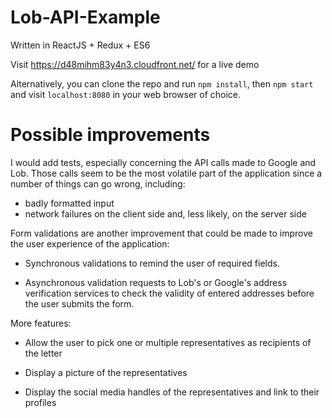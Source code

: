# Lob-API-Example

Written in ReactJS + Redux + ES6

Visit https://d48mihm83y4n3.cloudfront.net/ for a live demo

Alternatively, you can clone the repo and run `npm install`, then `npm start` and visit `localhost:8080` in your web browser of choice.


# Possible improvements

I would add tests, especially concerning the API calls made to Google and Lob. Those calls seem to be the most volatile part of the application since a number of things can go wrong, including:

* badly formatted input
* network failures on the client side and, less likely, on the server side


Form validations are another improvement that could be made to improve the user experience of the application:

* Synchronous validations to remind the user of required fields.

* Asynchronous validation requests to Lob's or Google's address verification services to check the validity of entered addresses before the user submits the form.

More features:

* Allow the user to pick one or multiple representatives as recipients of the letter

* Display a picture of the representatives
* Display the social media handles of the representatives and link to their profiles